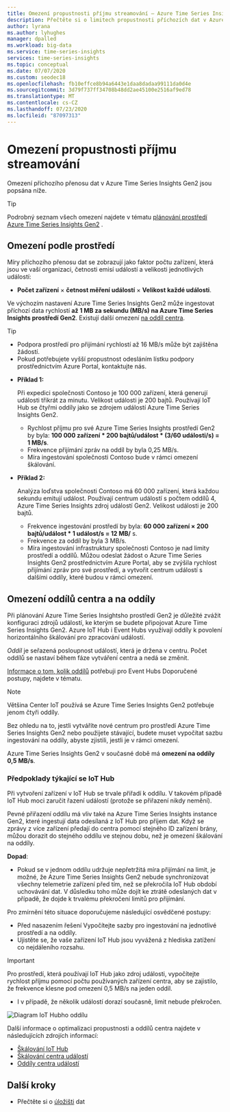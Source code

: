 ```yaml
---
title: Omezení propustnosti příjmu streamování – Azure Time Series Insights Gen2 | Microsoft Docs
description: Přečtěte si o limitech propustnosti příchozích dat v Azure Time Series Insights Gen2.
author: lyrana
ms.author: lyhughes
manager: dpalled
ms.workload: big-data
ms.service: time-series-insights
services: time-series-insights
ms.topic: conceptual
ms.date: 07/07/2020
ms.custom: seodec18
ms.openlocfilehash: fb10effce8b94a6443e1daa8dadaa99111da0d4e
ms.sourcegitcommit: 3d79f737ff34708b48dd2ae45100e2516af9ed78
ms.translationtype: MT
ms.contentlocale: cs-CZ
ms.lasthandoff: 07/23/2020
ms.locfileid: "87097313"
---
```

# <a name="streaming-ingestion-throughput-limits"></a>Omezení propustnosti příjmu streamování

Omezení příchozího přenosu dat v Azure Time Series Insights Gen2 jsou popsána níže.

> [!TIP]
> Podrobný seznam všech omezení najdete v tématu [plánování prostředí Azure Time Series Insights Gen2](https://docs.microsoft.com/azure/time-series-insights/time-series-insights-update-plan#review-preview-limits) .

## <a name="per-environment-limitations"></a>Omezení podle prostředí

Míry příchozího přenosu dat se zobrazují jako faktor počtu zařízení, která jsou ve vaší organizaci, četnosti emisí událostí a velikosti jednotlivých událostí:

*  **Počet zařízení** × **četnost měření událostí** × **Velikost každé události**.

Ve výchozím nastavení Azure Time Series Insights Gen2 může ingestovat příchozí data rychlostí **až 1 MB za sekundu (MB/s) na Azure Time Series Insights prostředí Gen2**. Existují další omezení [na oddíl centra](./concepts-streaming-ingress-throughput-limits.md#hub-partitions-and-per-partition-limits).

> [!TIP]
>
> * Podpora prostředí pro přijímání rychlostí až 16 MB/s může být zajištěna žádostí.
> * Pokud potřebujete vyšší propustnost odesláním lístku podpory prostřednictvím Azure Portal, kontaktujte nás.
 
* **Příklad 1:**

    Při expedici společnosti Contoso je 100 000 zařízení, která generují události třikrát za minutu. Velikost události je 200 bajtů. Používají IoT Hub se čtyřmi oddíly jako se zdrojem událostí Azure Time Series Insights Gen2.

    * Rychlost příjmu pro své Azure Time Series Insights prostředí Gen2 by byla: **100 000 zařízení * 200 bajtů/událost * (3/60 události/s) = 1 MB/s**.
    * Frekvence přijímání zpráv na oddíl by byla 0,25 MB/s.
    * Míra ingestování společnosti Contoso bude v rámci omezení škálování.

* **Příklad 2:**

    Analýza loďstva společnosti Contoso má 60 000 zařízení, která každou sekundu emitují událost. Používají centrum událostí s počtem oddílů 4, Azure Time Series Insights zdroj událostí Gen2. Velikost události je 200 bajtů.

    * Frekvence ingestování prostředí by byla: **60 000 zařízení × 200 bajtů/událost * 1 událost/s = 12 MB/** s.
    * Frekvence za oddíl by byla 3 MB/s.
    * Míra ingestování infrastruktury společnosti Contoso je nad limity prostředí a oddílů. Můžou odeslat žádost o Azure Time Series Insights Gen2 prostřednictvím Azure Portal, aby se zvýšila rychlost přijímání zpráv pro své prostředí, a vytvořit centrum událostí s dalšími oddíly, které budou v rámci omezení.

## <a name="hub-partitions-and-per-partition-limits"></a>Omezení oddílů centra a na oddíly

Při plánování Azure Time Series Insightsho prostředí Gen2 je důležité zvážit konfiguraci zdrojů událostí, ke kterým se budete připojovat Azure Time Series Insights Gen2. Azure IoT Hub i Event Hubs využívají oddíly k povolení horizontálního škálování pro zpracování událostí. 

*Oddíl* je seřazená posloupnost událostí, která je držena v centru. Počet oddílů se nastaví během fáze vytváření centra a nedá se změnit.

[Informace o tom, kolik oddílů](https://docs.microsoft.com/azure/event-hubs/event-hubs-faq#how-many-partitions-do-i-need) potřebuji pro Event Hubs Doporučené postupy, najdete v tématu.

> [!NOTE]
> Většina Center IoT používá se Azure Time Series Insights Gen2 potřebuje jenom čtyři oddíly.

Bez ohledu na to, jestli vytváříte nové centrum pro prostředí Azure Time Series Insights Gen2 nebo použijete stávající, budete muset vypočítat sazbu ingestování na oddíly, abyste zjistili, jestli je v rámci omezení. 

Azure Time Series Insights Gen2 v současné době má **omezení na oddíly 0,5 MB/s**.

### <a name="iot-hub-specific-considerations"></a>Předpoklady týkající se IoT Hub

Při vytvoření zařízení v IoT Hub se trvale přiřadí k oddílu. V takovém případě IoT Hub moci zaručit řazení událostí (protože se přiřazení nikdy nemění).

Pevné přiřazení oddílu má vliv také na Azure Time Series Insights instance Gen2, které ingestují data odesílaná z IoT Hub pro příjem dat. Když se zprávy z více zařízení předají do centra pomocí stejného ID zařízení brány, můžou dorazit do stejného oddílu ve stejnou dobu, než je omezení škálování na oddíly.

**Dopad**:

* Pokud se v jednom oddílu udržuje nepřetržitá míra přijímání na limit, je možné, že Azure Time Series Insights Gen2 nebude synchronizovat všechny telemetrie zařízení před tím, než se překročila IoT Hub období uchovávání dat. V důsledku toho může dojít ke ztrátě odeslaných dat v případě, že dojde k trvalému překročení limitů pro přijímání.

Pro zmírnění této situace doporučujeme následující osvědčené postupy:

* Před nasazením řešení Vypočítejte sazby pro ingestování na jednotlivé prostředí a na oddíly.
* Ujistěte se, že vaše zařízení IoT Hub jsou vyvážená z hlediska zatížení co nejdáleního rozsahu.

> [!IMPORTANT]
> Pro prostředí, která používají IoT Hub jako zdroj události, vypočítejte rychlost příjmu pomocí počtu používaných zařízení centra, aby se zajistilo, že frekvence klesne pod omezení 0,5 MB/s na jeden oddíl.
>
> * I v případě, že několik událostí dorazí současně, limit nebude překročen.

  ![Diagram IoT Hubho oddílu](media/concepts-ingress-overview/iot-hub-partiton-diagram.png)

Další informace o optimalizaci propustnosti a oddílů centra najdete v následujících zdrojích informací:

* [Škálování IoT Hub](https://docs.microsoft.com/azure/iot-hub/iot-hub-scaling)
* [Škálování centra událostí](https://docs.microsoft.com/azure/event-hubs/event-hubs-scalability#throughput-units)
* [Oddíly centra událostí](https://docs.microsoft.com/azure/event-hubs/event-hubs-features#partitions)

## <a name="next-steps"></a>Další kroky

* Přečtěte si o [úložišti](./concepts-storage.md) dat